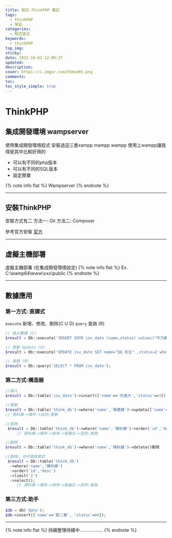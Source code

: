 ```yaml
---
title: 程式-ThinkPHP 筆記
tags:
  - thinkPHP
  - 架站
categories:
  - 程式語法
keywords:
  - thinkPHP
top_img:
sticky: 
date: 2022-10-01 12:09:27
updated:
description:
cover: https://i.imgur.com/FEmneR5.png
comments:
toc:
toc_style_simple: true
---
```


# ThinkPHP

## 集成開發環境 wampserver

使用集成開發環境程式
安裝過這三套xampp mampp wampp 使用上wampp讓我得是其中比較好用的

- 可以有不同的php版本
- 可以有不同的SQL版本
- 設定簡單

{% note info flat %}
Wampserver
{% endnote %}

---

## 安裝ThinkPHP

安裝方式有二
方法一: Git
方法二: Composer

參考官方安裝 [官方](https:www.kancloud.cn/manual/thinkphp5_1/353948)

---

## 虛擬主機部署

虛擬主機部署 (在集成開發環境設定)
{% note info flat %}
Ex. C:\wamp64\www\xxx\public
{% endnote %}

---

## 數據應用

### 第一方式: 直譯式

`execute` 新增、修改、刪除(C U D)
`query` 查詢 (R)

```php
// 插入數據 (C)
$result = Db::execute('INSERT INTO isv_date (name,status) values("牛乃糖",1)');        
```

```php
// 更新 Update (U)
$result = Db::execute('UPDATE isv_date SET name="QQ 先生" ,status=2 where id = 2');
```

```php
// 查詢 (R)
$result = Db::query('SELECT * FROM isv_date');
```

### 第二方式:構造器

```php
//插入
$result = Db::table('isv_date')->insert(['name'=>'何進大','status'=>3]);
```

```php
//更新
$result = Db::table('think_db')->where('name','陳春嬌')->updata(['name'=>'陳秋嬌']);
// 資料庫->條件->目的:更新
```

```php
//查詢
 $result = Db::table('think_db')->where('name','陳秋嬌')->order('id','desc')->limit('2')->select();
     // 資料庫->條件->排序->取幾位->目的:查詢
```
```php
//刪除
$result = Db::table('think_db')->where('name','陳秋嬌')->delete()刪除
```

```php
//查詢  也可寫成直式
 $result = Db::table('think_db')
  ->where('name','陳秋嬌')
  ->order('id','desc')
  ->limit('2')
  ->select();
     // 資料庫->條件->排序->取幾位->目的:查詢
```

### 第三方式:助手
```php
$db = db('date');
$db->insert(['name'=>'劉二華', 'status'=>6]);
```

---

{% note info flat %}
持續整理待續中..................
{% endnote %}

